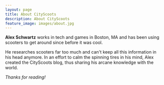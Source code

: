 ```yaml
---
layout: page
title: About CityScoots
description: About CityScoots
feature_image: images/about.jpg
---
```


**Alex Schwartz** works in tech and games in Boston, MA and has been using scooters to get around since before it was cool.

He researches scooters far too much and can't keep all this information in his head anymore. In an effort to calm the spinning tires in his mind, Alex created the CityScoots blog, thus sharing his arcane knowledge with the world.

*Thanks for reading!*
